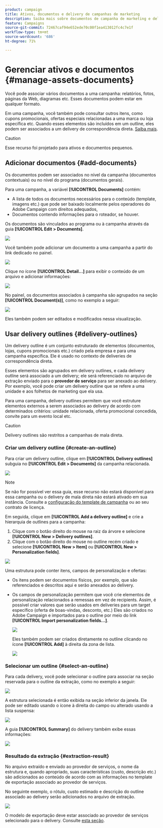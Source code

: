 ```yaml
---
product: campaign
title: Ativos, documentos e delivery de campanhas de marketing
description: Saiba mais sobre documentos de campanha de marketing e delivery outlines
feature: Campaigns
source-git-commit: 72467caf94e652ede70c00f1ea413012fc4c7e1f
workflow-type: tm+mt
source-wordcount: '686'
ht-degree: 71%

---
```


# Gerenciar ativos e documentos {#manage-assets-documents}

Você pode associar vários documentos a uma campanha: relatórios, fotos, páginas da Web, diagramas etc. Esses documentos podem estar em qualquer formato.

Em uma campanha, você também pode consultar outros itens, como cupons promocionais, ofertas especiais relacionadas a uma marca ou loja específica etc. Quando esses elementos são incluídos em um outline, eles podem ser associados a um delivery de correspondência direta. [Saiba mais](#associating-and-structuring-resources-linked-via-a-delivery-outline).


>[!CAUTION]
>
>Esse recurso foi projetado para ativos e documentos pequenos.

<!--
>[!NOTE]
>
>If you are using Campaign Marketing Resource Management module, you can also manage a library of marketing resources that are available for several users for collaborative work. [Learn more](../../mrm/using/managing-marketing-resources.md).
-->

## Adicionar documentos {#add-documents}

Os documentos podem ser associados no nível da campanha (documentos contextuais) ou no nível do programa (documentos gerais).

Para uma campanha, a variável **[!UICONTROL Documents]** contém:

* A lista de todos os documentos necessários para o conteúdo (template, imagens etc.) que pode ser baixado localmente pelos operadores do Adobe Campaign com direitos adequados,
* Documentos contendo informações para o roteador, se houver.

Os documentos são vinculados ao programa ou à campanha através da guia **[!UICONTROL Edit > Documents]**.

![](assets/op_add_document.png)

Você também pode adicionar um documento a uma campanha a partir do link dedicado no painel.

![](assets/add_a_document_in_op.png)

Clique no ícone **[!UICONTROL Detail...]** para exibir o conteúdo de um arquivo e adicionar informações:

![](assets/add_document_details.png)

No painel, os documentos associados à campanha são agrupados na seção **[!UICONTROL Document(s)]**, como no exemplo a seguir:

![](assets/edit_documents.png)

Eles também podem ser editados e modificados nessa visualização.

## Usar delivery outlines {#delivery-outlines}

Um delivery outline é um conjunto estruturado de elementos (documentos, lojas, cupons promocionais etc.) criado pela empresa e para uma campanha específica. Ele é usado no contexto de deliveries de correspondência direta.

Esses elementos são agrupados em delivery outlines, e cada delivery outline será associado a um delivery; ele será referenciado no arquivo de extração enviado para o **provedor de serviço** para ser anexado ao delivery. Por exemplo, você pode criar um delivery outline que se refere a uma unidade e aos folhetos de marketing que ela usa.

Para uma campanha, delivery outlines permitem que você estruture elementos externos a serem associados ao delivery de acordo com determinados critérios: unidade relacionada, oferta promocional concedida, convite para um evento local etc.

>[!CAUTION]
>
>Delivery outlines são restritos a campanhas de mala direta.

### Criar um delivery outline {#create-an-outline}

Para criar um delivery outline, clique em **[!UICONTROL Delivery outlines]** subguia no **[!UICONTROL Edit > Documents]** da campanha relacionada.

![](assets/add-a-delivery-outline.png)


>[!NOTE]
>
>Se não for possível ver essa guia, esse recurso não estará disponível para essa campanha ou o delivery de mala direta não estará ativado em sua instância. Consulte a [configuração do template de campanha](marketing-campaign-templates.md#campaign-templates) ou ao seu contrato de licença.

Em seguida, clique em **[!UICONTROL Add a delivery outline]** e crie a hierarquia de outlines para a campanha:

1. Clique com o botão direito do mouse na raiz da árvore e selecione **[!UICONTROL New > Delivery outlines]**.
1. Clique com o botão direito do mouse no outline recém criado e selecione **[!UICONTROL New > Item]** ou **[!UICONTROL New > Personalization fields]**.

![](assets/del-outline-add-new-item.png)

Uma estrutura pode conter itens, campos de personalização e ofertas:

* Os itens podem ser documentos físicos, por exemplo, que são referenciados e descritos aqui e serão anexados ao delivery.
* Os campos de personalização permitem que você crie elementos de personalização relacionados a remessas em vez de recipients. Assim, é possível criar valores que serão usados em deliveries para um target específico (oferta de boas-vindas, desconto, etc.) Eles são criados no Adobe Campaign e importados para o outline por meio do link **[!UICONTROL Import personalization fields...]**.

   ![](assets/del-outline-perso-field.png)

   Eles também podem ser criados diretamente no outline clicando no ícone **[!UICONTROL Add]** à direita da zona de lista.

   ![](assets/add-del-outline-button.png)


### Selecionar um outline {#select-an-outline}

Para cada delivery, você pode selecionar o outline para associar na seção reservada para o outline da extração, como no exemplo a seguir:

![](assets/select-delivery-outline.png)

A estrutura selecionada é então exibida na seção inferior da janela. Ele pode ser editado usando o ícone à direita do campo ou alterado usando a lista suspensa:

![](assets/delivery-outline-selected.png)

A guia **[!UICONTROL Summary]** do delivery também exibe essas informações:

![](assets/delivery-outline-in-dashboard.png)

### Resultado da extração {#extraction-result}

No arquivo extraído e enviado ao provedor de serviços, o nome da estrutura e, quando apropriado, suas características (custo, descrição etc.) são adicionados ao conteúdo de acordo com as informações no template de exportação associado ao provedor de serviços.

No seguinte exemplo, o rótulo, custo estimado e descrição do outline associado ao delivery serão adicionados no arquivo de extração.

![](assets/campaign-export-template.png)

O modelo de exportação deve estar associado ao provedor de serviços selecionado para o delivery. Consulte [esta seção](providers--stocks-and-budgets.md#creating-service-providers-and-their-cost-structures).
